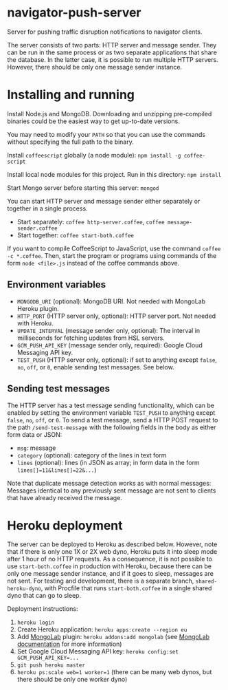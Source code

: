 # navigator-push-server

Server for pushing traffic disruption notifications to navigator
clients.

The server consists of two parts: HTTP server and message sender. They
can be run in the same process or as two separate applications that
share the database. In the latter case, it is possible to run multiple
HTTP servers. However, there should be only one message sender
instance.


# Installing and running

Install Node.js and MongoDB. Downloading and unzipping pre-compiled 
binaries could be the easiest way to get up-to-date versions.

You may need to modify your `PATH` so that you can use the commands 
without specifying the full path to the binary.

Install `coffeescript` globally (a node module): `npm install -g coffee-script`

Install local node modules for this project. Run in this directory: `npm install`

Start Mongo server before starting this server: `mongod`

You can start HTTP server and message sender either separately or
together in a single process.

* Start separately: `coffee http-server.coffee`, `coffee message-sender.coffee`
* Start together: `coffee start-both.coffee`

If you want to compile CoffeeScript to JavaScript, use the command
`coffee -c *.coffee`. Then, start the program or programs using
commands of the form `node <file>.js` instead of the coffee commands
above.

## Environment variables

*  `MONGODB_URI` (optional): MongoDB URI. Not needed with MongoLab
   Heroku plugin.
*  `HTTP_PORT` (HTTP server only, optional): HTTP server port. Not
   needed with Heroku.
*  `UPDATE_INTERVAL` (message sender only, optional): The interval in
   milliseconds for fetching updates from HSL servers.
*  `GCM_PUSH_API_KEY` (message sender only, required): Google Cloud
   Messaging API key.
*  `TEST_PUSH` (HTTP server only, optional): if set to anything except
   `false`, `no`, `off`, or `0`, enable sending test messages. See
   below.

## Sending test messages

The HTTP server has a test message sending functionality, which can
be enabled by setting the environment variable `TEST_PUSH` to anything
except `false`, `no`, `off`, or `0`. To send a test message, send a
HTTP POST request to the path `/send-test-message` with the following
fields in the body as either form data or JSON:

*  `msg`: message
*  `category` (optional): category of the lines in text form
*  `lines` (optional): lines (in JSON as array; in form data in the
   form `lines[]=11&lines[]=22&...`)

Note that duplicate message detection works as with normal messages:
Messages identical to any previously sent message are not sent to
clients that have already received the message.


# Heroku deployment

The server can be deployed to Heroku as described below. However, note
that if there is only one 1X or 2X web dyno, Heroku puts it into sleep
mode after 1 hour of no HTTP requests. As a consequence, it is not
possible to use `start-both.coffee` in production with Heroku, because
there can be only one message sender instance, and if it goes to
sleep, messages are not sent. For testing and development, there is a
separate branch, `shared-heroku-dyno`, with Procfile that runs
`start-both.coffee` in a single shared dyno that can go to sleep.

Deployment instructions:

1.  `heroku login`
2.  Create Heroku application: `heroku apps:create --region eu`
3.  Add [MongoLab][] plugin: `heroku addons:add mongolab`
    (see [MongoLab documentation][] for more information)
4.  Set Google Cloud Messaging API key: `heroku config:set GCM_PUSH_API_KEY=...`
5.  `git push heroku master`
6.  `heroku ps:scale web=1 worker=1` (there can be many web dynos, but
    there should be only one worker dyno)


[MongoLab]: https://addons.heroku.com/mongolab
[MongoLab documentation]: https://devcenter.heroku.com/articles/mongolab
